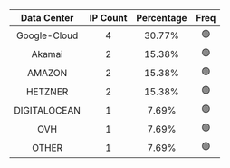 | Data Center | IP Count | Percentage | Freq |
|:------------:|:--------:|:-----------:|:-----:|
| Google-Cloud | 4 | 30.77% | 🟢 |
| Akamai | 2 | 15.38% | 🟢 |
| AMAZON | 2 | 15.38% | 🟢 |
| HETZNER | 2 | 15.38% | 🟢 |
| DIGITALOCEAN | 1 | 7.69% | 🟢 |
| OVH | 1 | 7.69% | 🟢 |
| OTHER | 1 | 7.69% | 🟢 |